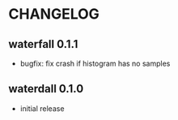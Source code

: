 # CHANGELOG

## waterfall 0.1.1
* bugfix: fix crash if histogram has no samples

## waterdall 0.1.0
* initial release
